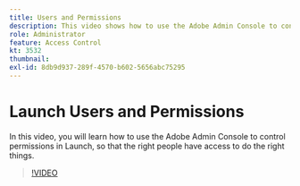 ```yaml
---
title: Users and Permissions
description: This video shows how to use the Adobe Admin Console to control permissions in Launch, so that the right people have access to do the right things.
role: Administrator
feature: Access Control
kt: 3532
thumbnail:
exl-id: 8db9d937-289f-4570-b602-5656abc75295
---
```

# Launch Users and Permissions

In this video, you will learn how to use the Adobe Admin Console to control permissions in Launch, so that the right people have access to do the right things.

>[!VIDEO](https://video.tv.adobe.com/v/28734/?quality=12&learn=on)
